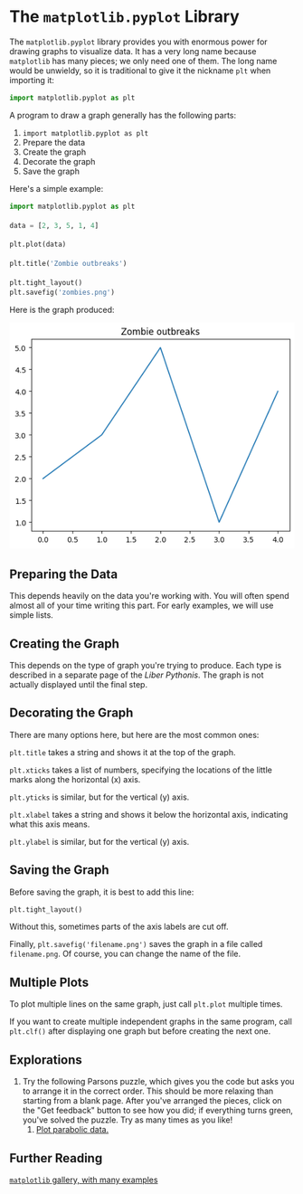 # The `matplotlib.pyplot` Library

The `matplotlib.pyplot` library provides you with enormous power for drawing graphs to visualize data. It has
a very long name because `matplotlib` has many pieces; we only need one of them. The long name would be
unwieldy, so it is traditional to give it the nickname `plt` when importing it:

```python
import matplotlib.pyplot as plt
```

A program to draw a graph generally has the following parts:

1. `import matplotlib.pyplot as plt`
1. Prepare the data
1. Create the graph
1. Decorate the graph
1. Save the graph

Here's a simple example:

<!-- simple_graph.py -->
```python
import matplotlib.pyplot as plt

data = [2, 3, 5, 1, 4]

plt.plot(data)

plt.title('Zombie outbreaks')

plt.tight_layout()
plt.savefig('zombies.png')
```

Here is the graph produced:

![A line graph of zombie outbreaks](../image/simple_graph.png)

## Preparing the Data

This depends heavily on the data you're working with. You will often spend almost all of your time writing this part.
For early examples, we will use simple lists.

## Creating the Graph

This depends on the type of graph you're trying to produce. Each type is described in a separate page of the *Liber
Pythonis*. The graph is not actually displayed until the final step.

## Decorating the Graph

There are many options here, but here are the most common ones:

`plt.title` takes a string and shows it at the top of the graph.

`plt.xticks` takes a list of numbers, specifying the locations of the little marks along the horizontal (x) axis.

`plt.yticks` is similar, but for the vertical (y) axis.

`plt.xlabel` takes a string and shows it below the horizontal axis, indicating what this axis means.

`plt.ylabel` is similar, but for the vertical (y) axis.

## Saving the Graph

Before saving the graph, it is best to add this line:

```python
plt.tight_layout()
```

Without this, sometimes parts of the axis labels are cut off.

Finally, `plt.savefig('filename.png')` saves the graph in a file called `filename.png`. Of course, you can
change the name of the file.

## Multiple Plots

To plot multiple lines on the same graph, just call `plt.plot` multiple times.

If you want to create multiple independent graphs in the same program, call `plt.clf()` after displaying one graph but
before creating the next one.

## Explorations

1. Try the following Parsons puzzle, which gives you the code but asks you to arrange it in the correct order. This should be more relaxing than starting from a blank page. After you've arranged the pieces, click on the "Get feedback" button to see how you did; if everything turns green, you've solved the puzzle. Try as many times as you like!
   1. [Plot parabolic data.](https://parsons.herokuapp.com/puzzle/4cefcc5125c34a609822cfbdb3a2f7b9)

## Further Reading

[`matplotlib` gallery, with many examples](https://matplotlib.org/3.1.1/gallery/index.html)
